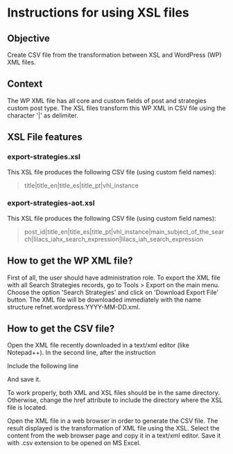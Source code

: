 # Instructions for using XSL files

## Objective
Create CSV file from the transformation between XSL and WordPress (WP) XML files.

## Context
The WP XML file has all core and custom fields of post and strategies custom post type.
The XSL files transform this WP XML in CSV file using the character '|' as delimiter.

## XSL File features
### export-strategies.xsl
This XSL file produces the following CSV file (using custom field names):

> title|title_en|title_es|title_pt|vhl_instance

### export-strategies-aot.xsl
This XSL file produces the following CSV file (using custom field names):

> post_id|title_en|title_es|title_pt|vhl_instance|main_subject_of_the_search|lilacs_iahx_search_expression|lilacs_iah_search_expression

## How to get the WP XML file?
First of all, the user should have administration role.
To export the XML file with all Search Strategies records, go to Tools > Export on the main menu. Choose the option 'Search Strategies' and click on 'Download Export File' button. The XML file will be downloaded immediately with the name structure refnet.wordpress.YYYY-MM-DD.xml.

## How to get the CSV file?
Open the XML file recently downloaded in a text/xml editor (like Notepad++). In the second line, after the instruction

> <?xml version="1.0" encoding="UTF-8" ?>

Include the following line

> <?xml-stylesheet type="text/xsl" href="export-strategies.xsl"?> 

And save it.

To work properly, both XML and XSL files should be in the same directory. Otherwise, change the href attribute to include the directory where the XSL file is located.

Open the XML file in a web browser in order to generate the CSV file. The result displayed is the transformation of XML file using the XSL. Select the content from the web browser page and copy it in a text/xml editor. Save it with .csv extension to be opened on MS Excel.
